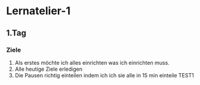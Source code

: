 # Lernatelier-1
## 1.Tag
### Ziele
1. Als erstes möchte ich alles einrichten was ich einrichten muss.
2. Alle heutige Ziele erledigen
3. Die Pausen richtig einteilen indem ich ich sie alle in 15 min einteile
TEST1
